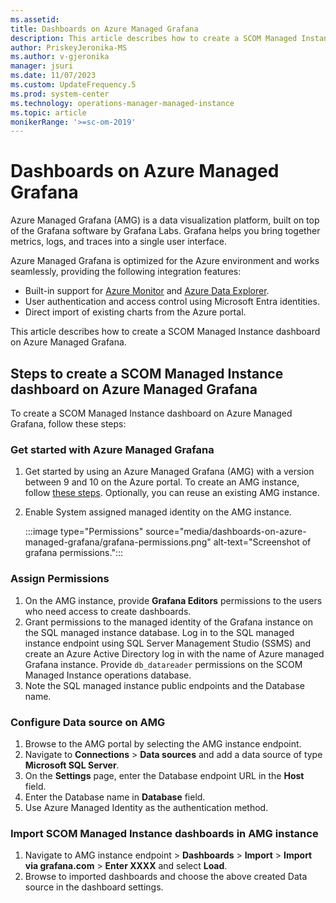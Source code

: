 ```yaml
---
ms.assetid: 
title: Dashboards on Azure Managed Grafana
description: This article describes how to create a SCOM Managed Instance dashboard on Azure Managed Grafana.
author: PriskeyJeronika-MS
ms.author: v-gjeronika
manager: jsuri
ms.date: 11/07/2023
ms.custom: UpdateFrequency.5
ms.prod: system-center
ms.technology: operations-manager-managed-instance
ms.topic: article
monikerRange: '>=sc-om-2019'
---
```


# Dashboards on Azure Managed Grafana

Azure Managed Grafana (AMG) is a data visualization platform, built on top of the Grafana software by Grafana Labs. Grafana helps you bring together metrics, logs, and traces into a single user interface.

Azure Managed Grafana is optimized for the Azure environment and works seamlessly, providing the following integration features:

- Built-in support for [Azure Monitor](https://learn.microsoft.com/azure/azure-monitor/) and [Azure Data Explorer](https://learn.microsoft.com/azure/data-explorer/).
- User authentication and access control using Microsoft Entra identities.
- Direct import of existing charts from the Azure portal.

This article describes how to create a SCOM Managed Instance dashboard on Azure Managed Grafana.

## Steps to create a SCOM Managed Instance dashboard on Azure Managed Grafana

To create a SCOM Managed Instance dashboard on Azure Managed Grafana, follow these steps:

### Get started with Azure Managed Grafana

1. Get started by using an Azure Managed Grafana (AMG) with a version between 9 and 10 on the Azure portal. To create an AMG instance, follow [these steps](https://learn.microsoft.com/azure/managed-grafana/quickstart-managed-grafana-portal). Optionally, you can reuse an existing AMG instance.
2. Enable System assigned managed identity on the AMG instance.

     :::image type="Permissions" source="media/dashboards-on-azure-managed-grafana/grafana-permissions.png" alt-text="Screenshot of grafana permissions.":::

### Assign Permissions

1. On the AMG instance, provide **Grafana Editors** permissions to the users who need access to create dashboards.
2. Grant permissions to the managed identity of the Grafana instance on the SQL managed instance database. Log in to the SQL managed instance endpoint using SQL Server Management Studio (SSMS) and create an Azure Active Directory log in with the name of Azure managed Grafana instance. Provide `db_datareader` permissions on the SCOM Managed Instance operations database.
3. Note the SQL managed instance public endpoints and the Database name.

### Configure Data source on AMG

1. Browse to the AMG portal by selecting the AMG instance endpoint.
2. Navigate to **Connections** > **Data sources** and add a data source of type **Microsoft SQL Server**.
3. On the **Settings** page, enter the Database endpoint URL in the **Host** field.
4. Enter the Database name in **Database** field.
5. Use Azure Managed Identity as the authentication method.

### Import SCOM Managed Instance dashboards in AMG instance

1. Navigate to AMG instance endpoint > **Dashboards** > **Import** > **Import via grafana.com** > **Enter XXXX** and select **Load**.
2. Browse to imported dashboards and choose the above created Data source in the dashboard settings.